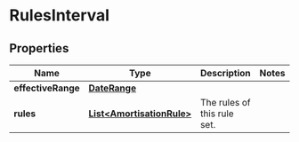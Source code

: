 

# RulesInterval


## Properties

| Name | Type | Description | Notes |
|------------ | ------------- | ------------- | -------------|
|**effectiveRange** | [**DateRange**](DateRange.md) |  |  |
|**rules** | [**List&lt;AmortisationRule&gt;**](AmortisationRule.md) | The rules of this rule set. |  |



